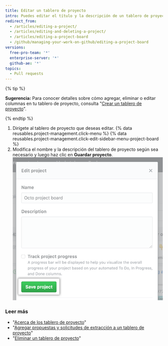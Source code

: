 ```yaml
---
title: Editar un tablero de proyecto
intro: Puedes editar el título y la descripción de un tablero de proyecto existente.
redirect_from:
  - /articles/editing-a-project/
  - /articles/editing-and-deleting-a-project/
  - /articles/editing-a-project-board
  - /github/managing-your-work-on-github/editing-a-project-board
versions:
  free-pro-team: '*'
  enterprise-server: '*'
  github-ae: '*'
topics:
  - Pull requests
---
```

{% tip %}

**Sugerencia:** Para conocer detalles sobre cómo agregar, eliminar o editar columnas en tu tablero de proyecto, consulta "[Crear un tablero de proyecto](/articles/creating-a-project-board)".

{% endtip %}

1. Dirígete al tablero de proyecto que deseas editar.
{% data reusables.project-management.click-menu %}
{% data reusables.project-management.click-edit-sidebar-menu-project-board %}
4. Modifica el nombre y la descripción del tablero de proyecto según sea necesario y luego haz clic en **Guardar proyecto**. ![Campos con el nombre y la descripción del tablero de proyecto y botón Guardar proyecto](/assets/images/help/projects/edit-project-board-save-button.png)

### Leer más

- "[Acerca de los tablero de proyecto](/articles/about-project-boards)"
- "[Agregar propuestas y solicitudes de extracción a un tablero de proyecto](/articles/adding-issues-and-pull-requests-to-a-project-board)"
- "[Eliminar un tablero de proyecto](/articles/deleting-a-project-board)"

